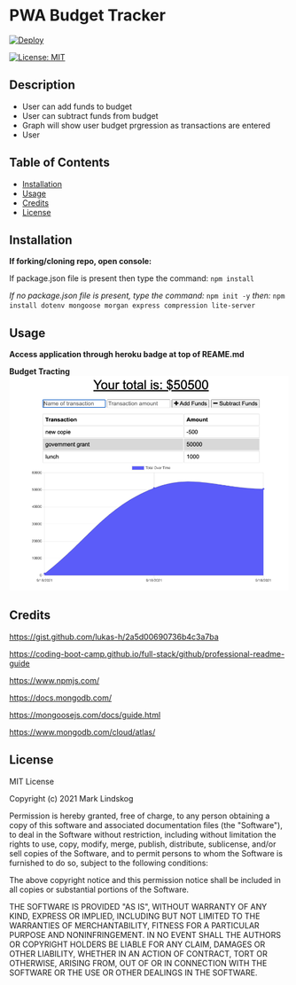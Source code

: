 # PWA Budget Tracker

[![Deploy](https://www.herokucdn.com/deploy/button.svg)](https://fathomless-scrubland-05414.herokuapp.com/)

[![License: MIT](https://img.shields.io/badge/License-MIT-yellow.svg)](https://opensource.org/licenses/MIT)

## Description

- User can add funds to budget
- User can subtract funds from budget
- Graph will show user budget prgression as transactions are entered
- User

## Table of Contents

- [Installation](#installation)
- [Usage](#usage)
- [Credits](#credits)
- [License](#license)

## Installation

**If forking/cloning repo, open console:**

If package.json file is present then type the command: `npm install`

_If no package.json file is present, type the command:_ `npm init -y` _then:_ `npm install dotenv mongoose morgan express compression lite-server`

## Usage

**Access application through heroku badge at top of REAME.md**

**Budget Tracting**
![Screenshot of workout dashboard](./public/img/budget.png)

## Credits

https://gist.github.com/lukas-h/2a5d00690736b4c3a7ba

https://coding-boot-camp.github.io/full-stack/github/professional-readme-guide

https://www.npmjs.com/

https://docs.mongodb.com/

https://mongoosejs.com/docs/guide.html

https://www.mongodb.com/cloud/atlas/

## License

MIT License

Copyright (c) 2021 Mark Lindskog

Permission is hereby granted, free of charge, to any person obtaining a copy
of this software and associated documentation files (the "Software"), to deal
in the Software without restriction, including without limitation the rights
to use, copy, modify, merge, publish, distribute, sublicense, and/or sell
copies of the Software, and to permit persons to whom the Software is
furnished to do so, subject to the following conditions:

The above copyright notice and this permission notice shall be included in all
copies or substantial portions of the Software.

THE SOFTWARE IS PROVIDED "AS IS", WITHOUT WARRANTY OF ANY KIND, EXPRESS OR
IMPLIED, INCLUDING BUT NOT LIMITED TO THE WARRANTIES OF MERCHANTABILITY,
FITNESS FOR A PARTICULAR PURPOSE AND NONINFRINGEMENT. IN NO EVENT SHALL THE
AUTHORS OR COPYRIGHT HOLDERS BE LIABLE FOR ANY CLAIM, DAMAGES OR OTHER
LIABILITY, WHETHER IN AN ACTION OF CONTRACT, TORT OR OTHERWISE, ARISING FROM,
OUT OF OR IN CONNECTION WITH THE SOFTWARE OR THE USE OR OTHER DEALINGS IN THE
SOFTWARE.
